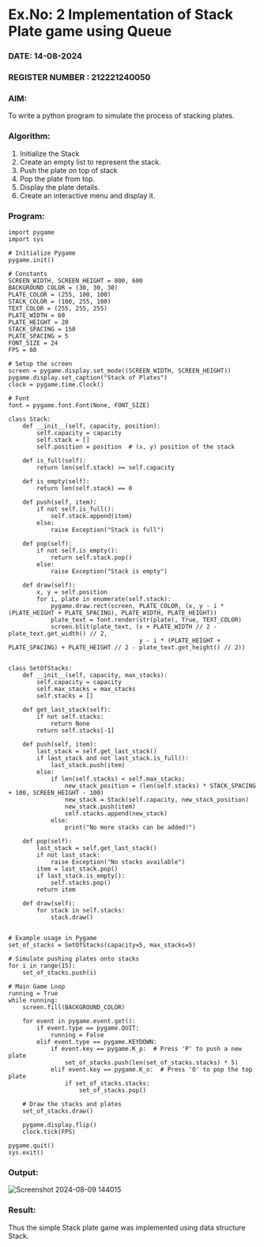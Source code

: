 # Ex.No: 2 Implementation of Stack Plate game using Queue 
### DATE: 14-08-2024                                                                           
### REGISTER NUMBER : 212221240050
### AIM: 
To write a python program to simulate the process of stacking plates.
### Algorithm:
1. Initialize the Stack
2. Create an empty list to represent the stack.
3. Push the plate on top of stack
4. Pop the plate from top.
5. Display the plate details.
6. Create an interactive menu and display it.
### Program:
```
import pygame
import sys

# Initialize Pygame
pygame.init()

# Constants
SCREEN_WIDTH, SCREEN_HEIGHT = 800, 600
BACKGROUND_COLOR = (30, 30, 30)
PLATE_COLOR = (255, 100, 100)
STACK_COLOR = (100, 255, 100)
TEXT_COLOR = (255, 255, 255)
PLATE_WIDTH = 60
PLATE_HEIGHT = 20
STACK_SPACING = 150
PLATE_SPACING = 5
FONT_SIZE = 24
FPS = 60

# Setup the screen
screen = pygame.display.set_mode((SCREEN_WIDTH, SCREEN_HEIGHT))
pygame.display.set_caption("Stack of Plates")
clock = pygame.time.Clock()

# Font
font = pygame.font.Font(None, FONT_SIZE)

class Stack:
    def __init__(self, capacity, position):
        self.capacity = capacity
        self.stack = []
        self.position = position  # (x, y) position of the stack

    def is_full(self):
        return len(self.stack) >= self.capacity

    def is_empty(self):
        return len(self.stack) == 0

    def push(self, item):
        if not self.is_full():
            self.stack.append(item)
        else:
            raise Exception("Stack is full")

    def pop(self):
        if not self.is_empty():
            return self.stack.pop()
        else:
            raise Exception("Stack is empty")

    def draw(self):
        x, y = self.position
        for i, plate in enumerate(self.stack):
            pygame.draw.rect(screen, PLATE_COLOR, (x, y - i * (PLATE_HEIGHT + PLATE_SPACING), PLATE_WIDTH, PLATE_HEIGHT))
            plate_text = font.render(str(plate), True, TEXT_COLOR)
            screen.blit(plate_text, (x + PLATE_WIDTH // 2 - plate_text.get_width() // 2, 
                                     y - i * (PLATE_HEIGHT + PLATE_SPACING) + PLATE_HEIGHT // 2 - plate_text.get_height() // 2))


class SetOfStacks:
    def __init__(self, capacity, max_stacks):
        self.capacity = capacity
        self.max_stacks = max_stacks
        self.stacks = []

    def get_last_stack(self):
        if not self.stacks:
            return None
        return self.stacks[-1]

    def push(self, item):
        last_stack = self.get_last_stack()
        if last_stack and not last_stack.is_full():
            last_stack.push(item)
        else:
            if len(self.stacks) < self.max_stacks:
                new_stack_position = (len(self.stacks) * STACK_SPACING + 100, SCREEN_HEIGHT - 100)
                new_stack = Stack(self.capacity, new_stack_position)
                new_stack.push(item)
                self.stacks.append(new_stack)
            else:
                print("No more stacks can be added!")

    def pop(self):
        last_stack = self.get_last_stack()
        if not last_stack:
            raise Exception("No stacks available")
        item = last_stack.pop()
        if last_stack.is_empty():
            self.stacks.pop()
        return item

    def draw(self):
        for stack in self.stacks:
            stack.draw()


# Example usage in Pygame
set_of_stacks = SetOfStacks(capacity=5, max_stacks=5)

# Simulate pushing plates onto stacks
for i in range(15):
    set_of_stacks.push(i)

# Main Game Loop
running = True
while running:
    screen.fill(BACKGROUND_COLOR)

    for event in pygame.event.get():
        if event.type == pygame.QUIT:
            running = False
        elif event.type == pygame.KEYDOWN:
            if event.key == pygame.K_p:  # Press 'P' to push a new plate
                set_of_stacks.push(len(set_of_stacks.stacks) * 5)
            elif event.key == pygame.K_o:  # Press 'O' to pop the top plate
                if set_of_stacks.stacks:
                    set_of_stacks.pop()

    # Draw the stacks and plates
    set_of_stacks.draw()

    pygame.display.flip()
    clock.tick(FPS)

pygame.quit()
sys.exit()

```
### Output:
![Screenshot 2024-08-09 144015](https://github.com/user-attachments/assets/f9d46df5-1149-4215-974c-8d1e9cb591bf)

### Result:
Thus the simple Stack plate game was implemented using data structure Stack.
